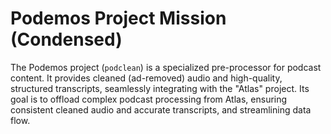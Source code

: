 # Podemos Project Mission (Condensed)

The Podemos project (`podclean`) is a specialized pre-processor for podcast content. It provides cleaned (ad-removed) audio and high-quality, structured transcripts, seamlessly integrating with the "Atlas" project. Its goal is to offload complex podcast processing from Atlas, ensuring consistent cleaned audio and accurate transcripts, and streamlining data flow.